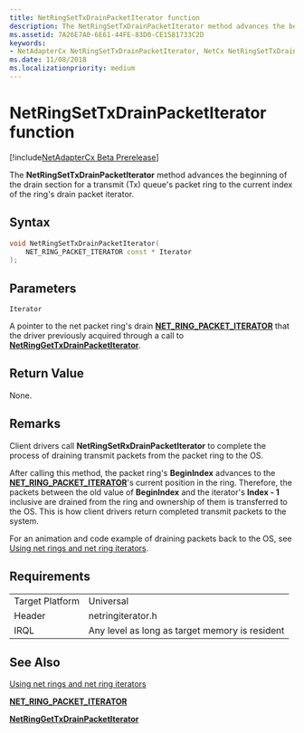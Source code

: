 ```yaml
---
title: NetRingSetTxDrainPacketIterator function
description: The NetRingSetTxDrainPacketIterator method advances the beginning of the drain section for a transmit (Tx) queue's packet ring to the current index of the ring's drain packet iterator.
ms.assetid: 7A26E7A0-6E61-44FE-83D0-CE1581733C2D
keywords:
- NetAdapterCx NetRingSetTxDrainPacketIterator, NetCx NetRingSetTxDrainPacketIterator
ms.date: 11/08/2018
ms.localizationpriority: medium
---
```


# NetRingSetTxDrainPacketIterator function

[!include[NetAdapterCx Beta Prerelease](../netcx-beta-prerelease.md)]

The **NetRingSetTxDrainPacketIterator** method advances the beginning of the drain section for a transmit (Tx) queue's packet ring to the current index of the ring's drain packet iterator.

## Syntax

```cpp
void NetRingSetTxDrainPacketIterator(
    NET_RING_PACKET_ITERATOR const * Iterator
);
```

## Parameters

`Iterator`

A pointer to the net packet ring's drain [**NET_RING_PACKET_ITERATOR**](net-ring-packet-iterator.md) that the driver previously acquired through a call to [**NetRingGetTxDrainPacketIterator**](netringgettxdrainpacketiterator.md).

## Return Value

None.

## Remarks

Client drivers call **NetRingSetRxDrainPacketIterator** to complete the process of draining transmit packets from the packet ring to the OS.

After calling this method, the packet ring's **BeginIndex** advances to the [**NET_RING_PACKET_ITERATOR**](net-ring-packet-iterator.md)'s current position in the ring. Therefore, the packets between the old value of **BeginIndex** and the iterator's **Index - 1** inclusive are drained from the ring and ownership of them is transferred to the OS. This is how client drivers return completed transmit packets to the system.

For an animation and code example of draining packets back to the OS, see [Using net rings and net ring iterators](using-net-rings-and-net-ring-iterators.md).

## Requirements

|  |  |
| --- | --- |
| Target Platform | Universal |
| Header | netringiterator.h |
| IRQL | Any level as long as target memory is resident |

## See Also

[Using net rings and net ring iterators](using-net-rings-and-net-ring-iterators.md)

[**NET_RING_PACKET_ITERATOR**](net-ring-packet-iterator.md)

[**NetRingGetTxDrainPacketIterator**](netringgettxdrainpacketiterator.md)